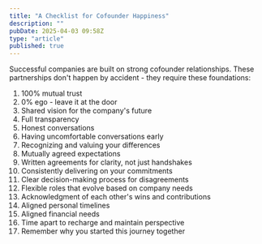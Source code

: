 ```yaml
---
title: "A Checklist for Cofounder Happiness"
description: ""
pubDate: 2025-04-03 09:58Z
type: "article"
published: true
---
```


Successful companies are built on strong cofounder relationships. These partnerships don't happen by accident - they require these foundations:

1. 100% mutual trust
2. 0% ego - leave it at the door
3. Shared vision for the company's future
4. Full transparency
5. Honest conversations
6. Having uncomfortable conversations early
7. Recognizing and valuing your differences
8. Mutually agreed expectations
9. Written agreements for clarity, not just handshakes
10. Consistently delivering on your commitments
11. Clear decision-making process for disagreements
12. Flexible roles that evolve based on company needs
13. Acknowledgment of each other's wins and contributions
14. Aligned personal timelines
15. Aligned financial needs
16. Time apart to recharge and maintain perspective
17. Remember why you started this journey together
